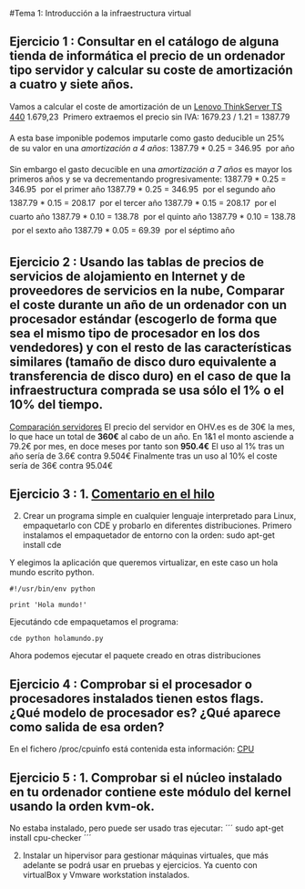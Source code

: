 #Tema 1: Introducción a la infraestructura virtual

## Ejercicio 1 : Consultar en el catálogo de alguna tienda de informática el precio de un ordenador tipo servidor y calcular su coste de amortización a cuatro y siete años.
Vamos a calcular el coste de amortización de un [Lenovo ThinkServer TS 440](http://www.amazon.es/Lenovo-ThinkServer-TS440-70AQ0009UX-E3-1225V3/dp/B00HEK9A8M/ref=lp_11036071_1_3/186-4709759-3585620?s=pc&ie=UTF8&qid=1444809467&sr=1-3) 1.679,23 
Primero extraemos el precio sin IVA:
1679.23 / 1.21 = 1387.79 

A esta base imponible podemos imputarle como gasto deducible un 25% de su valor en una *amortización a 4 años*:
1387.79 * 0.25 = 346.95  por año

Sin embargo el gasto decucible en una *amortización a 7 años* es mayor los primeros años y se va decrementando progresivamente:
1387.79 * 0.25 = 346.95  por el primer año
1387.79 * 0.25 = 346.95  por el segundo año
1387.79 * 0.15 = 208.17  por el tercer año
1387.79 * 0.15 = 208.17  por el cuarto año
1387.79 * 0.10 = 138.78  por el quinto año
1387.79 * 0.10 = 138.78  por el sexto año
1387.79 * 0.05 = 69.39  por el séptimo año

## Ejercicio 2 : Usando las tablas de precios de servicios de alojamiento en Internet y de proveedores de servicios en la nube, Comparar el coste durante un año de un ordenador con un procesador estándar (escogerlo de forma que sea el mismo tipo de procesador en los dos vendedores) y con el resto de las características similares (tamaño de disco duro equivalente a transferencia de disco duro) en el caso de que la infraestructura comprada se usa sólo el 1% o el 10% del tiempo.

[Comparación servidores](http://imgur.com/v2JlKJt)
El precio del servidor en OHV.es es de 30€ la mes, lo que hace un total de **360€** al cabo de un año.
En 1&1 el monto asciende a 79.2€ por mes, en doce meses por tanto son **950.4€**
El uso al 1% tras un año sería de 3.6€ contra 9.504€
Finalmente tras un uso al 10% el coste sería de 36€ contra 95.04€


## Ejercicio 3 : 1. [Comentario en el hilo](https://github.com/JJ/IV-2015-16/issues/1)
2. Crear un programa simple en cualquier lenguaje interpretado para Linux, empaquetarlo con CDE y probarlo en diferentes distribuciones.
Primero instalamos el empaquetador de entorno con la orden:
sudo apt-get install cde

Y elegimos la aplicación que queremos virtualizar, en este caso un hola mundo escrito python.

```
#!/usr/bin/env python

print 'Hola mundo!'
```
Ejecutándo cde empaquetamos el programa:

```
cde python holamundo.py

```
Ahora podemos ejecutar el paquete creado en otras distribuciones


## Ejercicio 4 : Comprobar si el procesador o procesadores instalados tienen estos flags. ¿Qué modelo de procesador es? ¿Qué aparece como salida de esa orden?
En el fichero /proc/cpuinfo está contenida esta información:
[CPU](http://i.imgur.com/vSCO0ac.png)

## Ejercicio 5 : 1. Comprobar si el núcleo instalado en tu ordenador contiene este módulo del kernel usando la orden kvm-ok.
No estaba instalado, pero puede ser usado tras ejecutar:
´´´
sudo apt-get install cpu-checker
´´´

2. Instalar un hipervisor para gestionar máquinas virtuales, que más adelante se podrá usar en pruebas y ejercicios.
Ya cuento con virtualBox y Vmware workstation instalados.

